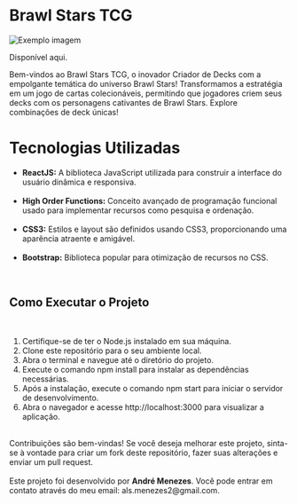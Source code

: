 # Brawl Stars TCG  

<img src="https://imgur.com/a/jUAmWrg" alt="Exemplo imagem">

Disponível <a srs='https://brawl-stars-tcg.vercel.app/'>aqui.</a>


Bem-vindos ao Brawl Stars TCG, o inovador Criador de Decks com a empolgante temática do universo Brawl Stars!
Transformamos a estratégia em um jogo de cartas colecionáveis, permitindo que jogadores criem seus decks com os personagens cativantes de Brawl Stars.
Explore combinações de deck únicas!

# Tecnologias Utilizadas
<ul>
<li><b>ReactJS:</b> A biblioteca JavaScript utilizada para construir a interface do usuário dinâmica e responsiva.</li>
<br>
<li><b>High Order Functions:</b> Conceito avançado de programação funcional usado para implementar recursos como pesquisa e ordenação.</li>
<br>
<li><b>CSS3:</b> Estilos e layout são definidos usando CSS3, proporcionando uma aparência atraente e amigável.</li>
  <br>
<li><b>Bootstrap:</b> Biblioteca popular para otimização de recursos no CSS.</li>
</ul>
<br>
<h2>Como Executar o Projeto</h2>
<br>
<ol>
<li>Certifique-se de ter o Node.js instalado em sua máquina.</li>

<li>Clone este repositório para o seu ambiente local.</li>

<li>Abra o terminal e navegue até o diretório do projeto.</li>

<li>Execute o comando npm install para instalar as dependências necessárias.</li>

<li>Após a instalação, execute o comando npm start para iniciar o servidor de desenvolvimento.</li>

<li>Abra o navegador e acesse http://localhost:3000 para visualizar a aplicação.</li>
</ol>
<br>
Contribuições são bem-vindas! Se você deseja melhorar este projeto, sinta-se à vontade para criar um fork deste repositório, fazer suas alterações e enviar um pull request.
<br>
<br>
Este projeto foi desenvolvido por <b>André Menezes</b>. Você pode entrar em contato através do meu email: als.menezes2@gmail.com.
